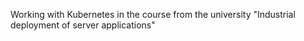 Working with Kubernetes in the course from the university "Industrial deployment of server applications"
